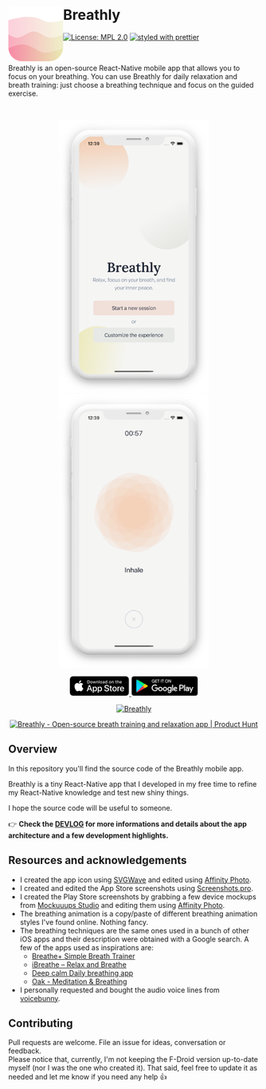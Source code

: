 &nbsp;

# Breathly <img src="./.github/icon-rounded.png" width="110" align="left">

[![License: MPL 2.0](https://img.shields.io/badge/License-MPL%202.0-brightgreen.svg)](https://opensource.org/licenses/MPL-2.0)
[![styled with prettier](https://img.shields.io/badge/styled_with-prettier-ff69b4.svg)](https://github.com/prettier/prettier)

&nbsp;

Breathly is an open-source React-Native mobile app that allows you to focus on your breathing.
You can use Breathly for daily relaxation and breath training: just choose a breathing technique and focus on the guided exercise.

&nbsp;

<p align="center" margin-bottom="0">
  <a href="https://breathly.app">
    <img alt="Breathly" width="300" height="auto" src="./.github/iphone-1.png">
  </a>
  <a href="https://breathly.app">
    <img alt="Breathly" width="300" height="auto" src="./.github/iphone-2.png">
  </a>
</p>

<p align="center" margin-bottom="0">
  <a href="https://itunes.apple.com/app/breathly/id1454852966">
    <img alt="Breathly" width="auto" height="40" src="./.github/app-store-badge.svg">
  </a>
  <a href="https://play.google.com/store/apps/details?id=com.mmazzarolo.breathly">
    <img alt="Breathly" width="auto" height="40" src="./.github/google-play-badge.png">
  </a>
</p>

<p align="center">
  <a href="https://f-droid.org/packages/com.mmazzarolo.breathly/">
    <img alt="Breathly" width="auto" height="60" src="https://fdroid.gitlab.io/artwork/badge/get-it-on.png">
  </a>
  </p>
<p align="center">
  <a href="https://www.producthunt.com/posts/breathly?utm_source=badge-featured&utm_medium=badge&utm_souce=badge-breathly" target="_blank"><img src="https://api.producthunt.com/widgets/embed-image/v1/featured.svg?post_id=290679&theme=light" alt="Breathly - Open-source breath training and relaxation app | Product Hunt" style="width: 250px; height: 54px;" width="250" height="54" /></a>
</p>

## Overview

In this repository you'll find the source code of the Breathly mobile app.

Breathly is a tiny React-Native app that I developed in my free time to refine my React-Native knowledge and test new shiny things.

I hope the source code will be useful to someone.

👉 **Check the [DEVLOG](./DEVLOG.md) for more informations and details about the app architecture and a few development highlights.**

## Resources and acknowledgements

- I created the app icon using [SVGWave](https://svgwave.in/) and edited using [Affinity Photo](https://svgwave.in/).
- I created and edited the App Store screenshots using [Screenshots.pro](https://screenshots.pro/).
- I created the Play Store screenshots by grabbing a few device mockups from [Mockuuups Studio](https://mockuuups.studio/) and editing them using [Affinity Photo](https://svgwave.in/).
- The breathing animation is a copy/paste of different breathing animation styles I've found online. Nothing fancy.
- The breathing techniques are the same ones used in a bunch of other iOS apps and their description were obtained with a Google search. A few of the apps used as inspirations are:
  - [Breathe+ Simple Breath Trainer](https://itunes.apple.com/us/app/breathe-simple-breath-trainer/id1106998959?mt=8)
  - [iBreathe – Relax and Breathe](https://itunes.apple.com/us/app/ibreathe-relax-and-breathe/id1296605806)
  - [Deep calm Daily breathing app](https://itunes.apple.com/us/app/daily-calm-deep-breathing-app/id1361009455?mt=8)
  - [Oak - Meditation & Breathing](https://itunes.apple.com/us/app/oak-meditation-breathing/id1210209691?mt=8)
- I personally requested and bought the audio voice lines from [voicebunny](https://voicebunny.com/p/10GUTaxhksaYXI-9jutm0hG0ku4hUZ-ta92slGswY4A~?p=pro-acq-inv).

## Contributing

Pull requests are welcome. File an issue for ideas, conversation or feedback.  
Please notice that, currently, I'm not keeping the F-Droid version up-to-date myself (nor I was the one who created it). That said, feel free to update it as needed and let me know if you need any help 👍  
